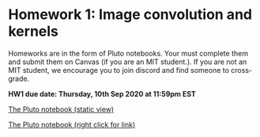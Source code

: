 # Homework 1: Image convolution and kernels

Homeworks are in the form of Pluto notebooks. Your must complete them and submit them on Canvas (if you are an MIT student.). If you are not an MIT student, we encourage you to join discord and find someone to cross-grade.

**HW1 due date: Thursday, 10th Sep 2020 at 11:59pm EST**

[The Pluto notebook (static view)](https://htmlpreview.github.io/?https://github.com/mitmath/18S191/blob/master/homework/homework1/hw1.html)

[The Pluto notebook (right click for link)](https://github.com/mitmath/18S191/blob/master/homework/homework1/hw1.jl)

